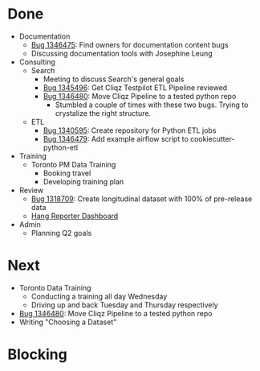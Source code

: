 # Done

* Documentation
  * [Bug 1346475](http://bugzil.la/1346475): Find owners for documentation content bugs
  * Discussing documentation tools with Josephine Leung
* Consulting
  * Search
    * Meeting to discuss Search's general goals
    * [Bug 1345496](http://bugzil.la/1345496): Get Cliqz Testpilot ETL Pipeline reviewed
    * [Bug 1346480](http://bugzil.la/1346480): Move Cliqz Pipeline to a tested python repo
      * Stumbled a couple of times with these two bugs.
        Trying to crystalize the right structure.
  * ETL
    * [Bug 1340595](http://bugzil.la/1340595): Create repository for Python ETL jobs
    * [Bug 1346479](http://bugzil.la/1346479): Add example airflow script to cookiecutter-python-etl
* Training
  * Toronto PM Data Training
    * Booking travel
    * Developing training plan
* Review
  * [Bug 1318709](http://bugzil.la/1318709): Create longitudinal dataset with 100% of pre-release data
  * [Hang Reporter Dashboard](https://github.com/mozilla/mozilla-reports/pull/41)
* Admin
  * Planning Q2 goals

# Next

* Toronto Data Training
  * Conducting a training all day Wednesday
  * Driving up and back Tuesday and Thursday respectively
* [Bug 1346480](http://bugzil.la/1346480): Move Cliqz Pipeline to a tested python repo
* Writing "Choosing a Dataset"


# Blocking


